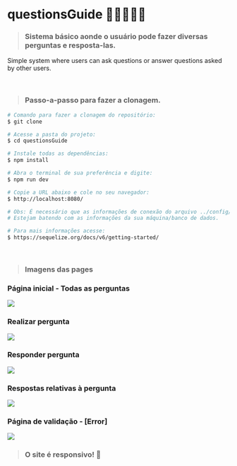 # questionsGuide 🙎‍♂️💭🙋‍♀️

> ### Sistema básico aonde o usuário pode fazer diversas perguntas e resposta-las.
Simple system where users can ask questions or answer questions asked by other users.

<br>

> ### Passo-a-passo para fazer a clonagem.
```bash
# Comando para fazer a clonagem do repositório:
$ git clone

# Acesse a pasta do projeto:
$ cd questionsGuide

# Instale todas as dependências:
$ npm install

# Abra o terminal de sua preferência e digite:
$ npm run dev

# Copie a URL abaixo e cole no seu navegador:
$ http://localhost:8080/

# Obs: É necessário que as informações de conexão do arquivo ../config/database.js
# Estejam batendo com as informações da sua máquina/banco de dados.

# Para mais informações acesse:
$ https://sequelize.org/docs/v6/getting-started/
```
<br>

> ### Imagens das pages
### Página inicial - Todas as perguntas
<img src="https://i.pinimg.com/originals/54/b7/9f/54b79f7008832e34ffa142a4ad216f4c.jpg" />

<br>

### Realizar pergunta
<img src="https://i.pinimg.com/originals/b2/cb/5a/b2cb5a8aac499836db4657d93929dd37.jpg" />

<br>

### Responder pergunta
<img src="https://i.pinimg.com/originals/24/5e/8e/245e8ee05b5c3ad0f812584d4437b946.jpg" />

<br>

### Respostas relativas à pergunta
<img src="https://i.pinimg.com/originals/8f/d8/49/8fd849df3f44f6f4cfa613097ded5f51.jpg" />

<br>

### Página de validação - [Error]
<img src="https://i.pinimg.com/originals/8b/45/fc/8b45fc9ea8932ea2df36b0210c3fa767.jpg" />

> ### O site é responsivo! 🚀
